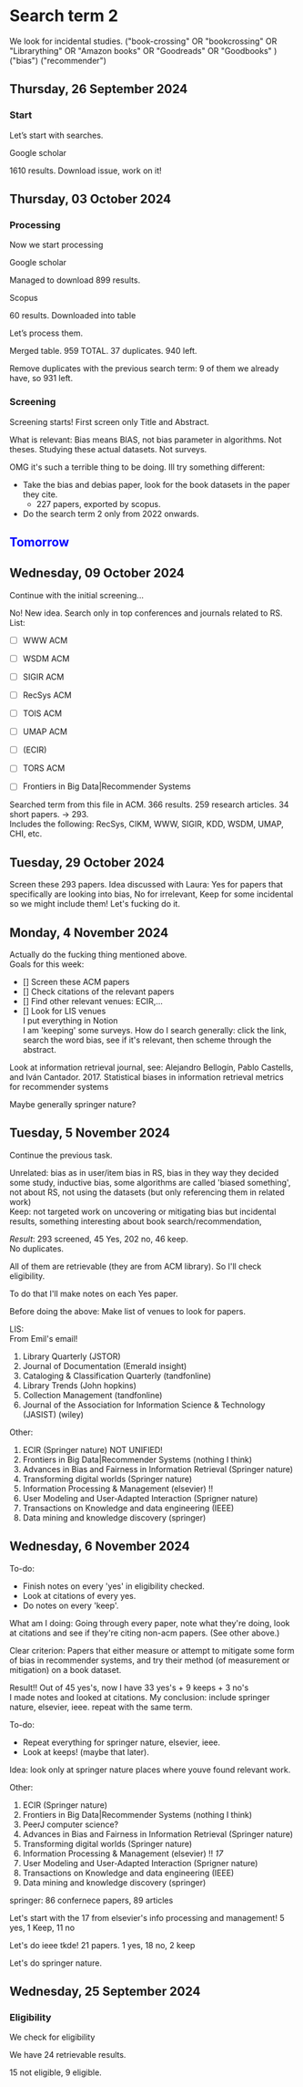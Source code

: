 # Search term 2

We look for incidental studies.
("book-crossing" OR "bookcrossing" OR "Librarything" OR "Amazon books" OR "Goodreads" OR "Goodbooks" )("bias") ("recommender") 
## Thursday, 26 September 2024

### Start
Let’s start with searches.

Google scholar

1610 results. Download issue, work on it!


## Thursday, 03 October 2024

### Processing
Now we start processing

Google scholar

Managed to download 899 results.

Scopus

60 results. Downloaded into table

Let’s process them.

Merged table. 959 TOTAL. 37 duplicates. 940 left.


Remove duplicates with the previous search term: 9 of them we already have, so 931 left.
### Screening
Screening starts! First screen only Title and Abstract.

What is relevant:  Bias means BIAS, not bias parameter in algorithms. Not theses. Studying these actual datasets. Not surveys.


OMG it's such a terrible thing to be doing. Ill try something different:
- Take the bias and debias paper, look for the book datasets in the paper they cite.
    - 227 papers, exported by scopus.
- Do the search term 2 only from 2022 onwards.



<span style="color:blue">Tomorrow</span>
-

## Wednesday, 09 October 2024
Continue with the initial screening...

No! New idea. Search only in top conferences and journals related to RS. List:
- [ ] WWW ACM
- [ ] WSDM ACM
- [ ] SIGIR ACM
- [ ] RecSys ACM 
- [ ] TOIS ACM


- [ ] UMAP ACM
- [ ] (ECIR)
- [ ] TORS ACM
- [ ] Frontiers in Big Data|Recommender Systems

Searched term from this file in ACM. 366 results. 259 research articles. 34 short papers. -> 293.\
Includes the following: RecSys, CIKM, WWW, SIGIR, KDD, WSDM, UMAP, CHI, etc.



## Tuesday, 29 October 2024
Screen these 293 papers. Idea discussed with Laura: Yes for papers that specifically are looking into bias, No for irrelevant, Keep for some incidental so we might include them!
Let's fucking do it.


## Monday, 4 November 2024
Actually do the fucking thing mentioned above.\
Goals for this week:
- [] Screen these ACM papers
- [] Check citations of the relevant papers
- [] Find other relevant venues: ECIR,...
- [] Look for LIS venues \
I put everything in Notion\
I am 'keeping' some surveys. How do I search generally: click the link, search the word bias, see if it's relevant, then scheme through the abstract.

Look at information retrieval journal, see: Alejandro Bellogín, Pablo Castells, and Iván Cantador. 2017. Statistical biases in information retrieval metrics for
recommender systems

Maybe generally springer nature?

## Tuesday, 5 November 2024
Continue the previous task.

Unrelated: bias as in user/item bias in RS, bias in they way they decided some study, inductive bias, some algorithms are called 'biased something', not about RS, not using the datasets (but only referencing them in related work)\
Keep: not targeted work on uncovering or mitigating bias but incidental results, something interesting about book search/recommendation,


*Result*: 293 screened, 45 Yes, 202 no, 46 keep.\
No duplicates.

All of them are retrievable (they are from ACM library).
So I'll check eligibility.

To do that I'll make notes on each Yes paper.

Before doing the above: Make list of venues to look for papers.

LIS:\
From Emil's email!
1. ​Library Quarterly (JSTOR)
2. Journal of Documentation (Emerald insight)
3. Cataloging & Classification Quarterly (tandfonline)
4. Library Trends (John hopkins)
5. Collection Management (tandfonline)
6. Journal of the Association for Information Science & Technology (JASIST) (wiley)

Other:
1. ECIR (Springer nature) NOT UNIFIED!
2. Frontiers in Big Data|Recommender Systems (nothing I think)
4. Advances in Bias and Fairness in Information Retrieval (Springer nature)
5. Transforming digital worlds (Springer nature)
6. Information Processing & Management (elsevier) !!
7. User Modeling and User-Adapted Interaction (Sprigner nature)
8. Transactions on Knowledge and data engineering (IEEE)
9. Data mining and knowledge discovery (springer)



## Wednesday, 6 November 2024
To-do: 
- Finish notes on every 'yes' in eligibility checked.
- Look at citations of every yes.
- Do notes on every 'keep'.

What am I doing: Going through every paper, note what they're doing, look at citations and see if they're citing non-acm papers. (See other above.)

Clear criterion: Papers that either measure or attempt to mitigate some form of bias in recommender systems, and try their method (of measurement or mitigation) on a book dataset.

Result!! Out of 45 yes's, now I have 33 yes's + 9 keeps + 3 no's\
I made notes and looked at citations. My conclusion: include springer nature, elsevier, ieee. repeat with the same term.

To-do:
- Repeat everything for springer nature, elsevier, ieee.
- Look at keeps! (maybe that later).

Idea: look only at springer nature places where youve found relevant work.

Other:
1. ECIR (Springer nature)
2. Frontiers in Big Data|Recommender Systems (nothing I think)
3. PeerJ computer science?
4. Advances in Bias and Fairness in Information Retrieval (Springer nature)
5. Transforming digital worlds (Springer nature)
6. Information Processing & Management (elsevier) !! *17*
7. User Modeling and User-Adapted Interaction (Sprigner nature)
8. Transactions on Knowledge and data engineering (IEEE)
9. Data mining and knowledge discovery (springer)



springer: 86 confernece papers, 89 articles


Let's start with the 17 from elsevier's info processing and management! 5 yes, 1 Keep, 11 no

Let's do ieee tkde! 21 papers. 1 yes, 18 no, 2 keep

Let's do springer nature. 



## Wednesday, 25 September 2024

### Eligibility
We check for eligibility

We have 24 retrievable results.

15 not eligible, 9 eligible.

